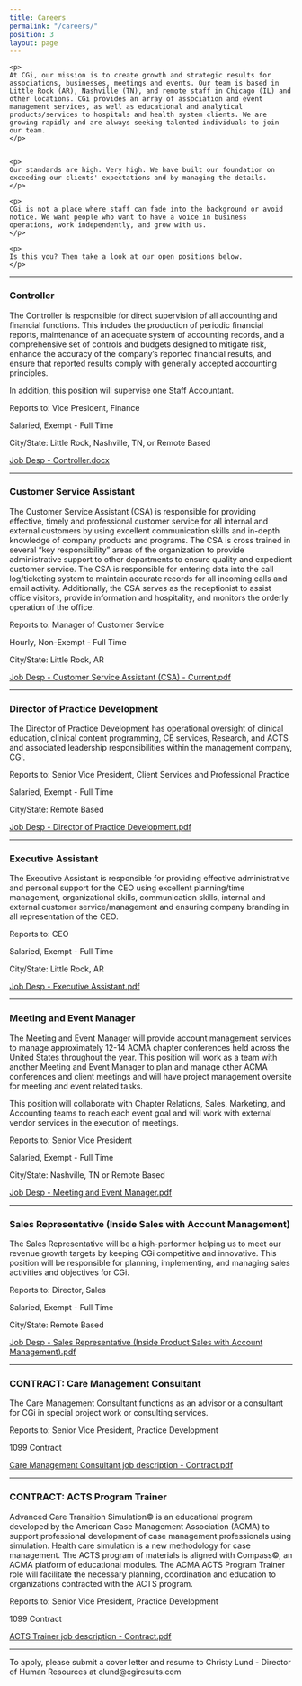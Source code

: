 ```yaml
---
title: Careers
permalink: "/careers/"
position: 3
layout: page
---
```



<div class="row mb-5 pb-4" style="margin-bottom: 1rem !important;">

  <div class="col-md-6">

    <p>
	At CGi, our mission is to create growth and strategic results for associations, businesses, meetings and events. Our team is based in Little Rock (AR), Nashville (TN), and remote staff in Chicago (IL) and other locations. CGi provides an array of association and event management services, as well as educational and analytical products/services to hospitals and health system clients. We are growing rapidly and are always seeking talented individuals to join our team.
    </p>


    <p>
    Our standards are high. Very high. We have built our foundation on exceeding our clients' expectations and by managing the details. 
    </p>

    <p>
    CGi is not a place where staff can fade into the background or avoid notice. We want people who want to have a voice in business operations, work independently, and grow with us. 
    </p>

    <p>
    Is this you? Then take a look at our open positions below.
    </p>

<hr>

### Controller
The Controller is responsible for direct supervision of all accounting and financial functions.  This includes the production of periodic financial reports, maintenance of an adequate system of accounting records, and a comprehensive set of controls and budgets designed to mitigate risk, enhance the accuracy of the company’s reported financial results, and ensure that reported results comply with generally accepted accounting principles.

In addition, this position will supervise one Staff Accountant.<br />

Reports to: Vice President, Finance<br />

Salaried, Exempt - Full Time<br />

City/State: Little Rock, Nashville, TN, or Remote Based<br />

[Job Desp - Controller.docx](/uploads/Job%20Desp%20-%20Controller.docx)

<hr>

### Customer Service Assistant
The Customer Service Assistant (CSA) is responsible for providing effective, timely and professional customer service for all internal and external customers by using excellent communication skills and in-depth knowledge of company products and programs.  The CSA is cross trained in several “key responsibility” areas of the organization to provide administrative support to other departments to ensure quality and expedient customer service. The CSA is responsible for entering data into the call log/ticketing system to maintain accurate records for all incoming calls and email activity. Additionally, the CSA serves as the receptionist to assist office visitors, provide information and hospitality, and monitors the orderly operation of the office.<br />

Reports to: Manager of Customer Service<br />

Hourly, Non-Exempt - Full Time<br />

City/State: Little Rock, AR <br />

[Job Desp - Customer Service Assistant (CSA) - Current.pdf](/uploads/Job%20Desp%20-%20Customer%20Service%20Assistant%20(CSA)%20-%20Current.pdf)

<hr>

### Director of Practice Development
The Director of Practice Development has operational oversight of clinical education, clinical content programming, CE services, Research, and ACTS and associated leadership responsibilities within the management company, CGi.<br />

Reports to: Senior Vice President, Client Services and Professional Practice<br />

Salaried, Exempt - Full Time<br />

City/State: Remote Based<br />

[Job Desp - Director of Practice Development.pdf](/uploads/Job%20Desp%20-%20Director%20of%20Practice%20Development.pdf)

<hr>

### Executive Assistant
The Executive Assistant is responsible for providing effective administrative and personal support for the CEO using excellent planning/time management, organizational skills, communication skills, internal and external customer service/management and ensuring company branding in all representation of the CEO.<br />

Reports to: CEO<br />

Salaried, Exempt - Full Time<br />

City/State: Little Rock, AR<br />

[Job Desp - Executive Assistant.pdf](/uploads/Job%20Desp%20-%20Executive%20Assistant.pdf)

<hr>

### Meeting and Event Manager
The Meeting and Event Manager will provide account management services to manage approximately 12-14 ACMA chapter conferences held across the United States throughout the year. This position will work as a team with another Meeting and Event Manager to plan and manage other ACMA conferences and client meetings and will have project management oversite for meeting and event related tasks. 

This position will collaborate with Chapter Relations, Sales, Marketing, and Accounting teams to reach each event goal and will work with external vendor services in the execution of meetings.<br />

Reports to: Senior Vice President<br />

Salaried, Exempt - Full Time<br />

City/State: Nashville, TN or Remote Based<br />

[Job Desp - Meeting and Event Manager.pdf](/uploads/Job%20Desp%20-%20Meeting%20and%20Event%20Manager.pdf)

<hr>

### Sales Representative (Inside Sales with Account Management)
The Sales Representative will be a high-performer helping us to meet our revenue growth targets by keeping CGi competitive and innovative.  This position will be responsible for planning, implementing, and managing sales activities and objectives for CGi.<br />

Reports to: Director, Sales<br />

Salaried, Exempt - Full Time<br />

City/State: Remote Based<br />

[Job Desp - Sales Representative (Inside Product Sales with Account Management).pdf](/uploads/Job%20Desp%20-%20Sales%20Representative%20(Inside%20Product%20Sales%20with%20Account%20Management).pdf)

<hr>

### CONTRACT: Care Management Consultant
The Care Management Consultant functions as an advisor or a consultant for CGi in special project work or consulting services.<br />

Reports to: Senior Vice President, Practice Development<br />

1099 Contract<br />

[Care Management Consultant job description - Contract.pdf](/uploads/Care%20Management%20Consultant%20job%20description%20-%20Contract.pdf)

<hr>

### CONTRACT: ACTS Program Trainer
Advanced Care Transition Simulation© is an educational program developed by the American Case Management Association (ACMA) to support professional development of case management professionals using simulation.  Health care simulation is a new methodology for case management. The ACTS program of materials is aligned with Compass©, an ACMA platform of educational modules.  The ACMA ACTS Program Trainer role will facilitate the necessary planning, coordination and education to organizations contracted with the ACTS program.<br />

Reports to: Senior Vice President, Practice Development<br />

1099 Contract<br />

[ACTS Trainer job description - Contract.pdf](/uploads/ACTS%20Trainer%20job%20description%20-%20Contract.pdf)

<hr>
To apply, please submit a cover letter and resume to Christy Lund - Director of Human Resources at clund@cgiresults.com

